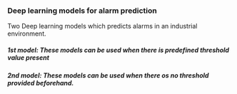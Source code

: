 ### Deep learning models for alarm prediction
Two Deep learning models which predicts alarms in an industrial environment.
##### 1st model: These models can be used when there is predefined threshold value present
##### 2nd model: These models can be used when there os no threshold provided beforehand. 
